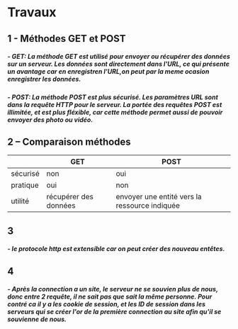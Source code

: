 # Travaux
## 1 - Méthodes GET et POST
##### - GET: La méthode GET est utilisé pour envoyer ou récupérer des données sur un serveur. Les données sont directement dans l'URL, ce qui présente un avantage car en enregistren l'URL,on peut par la meme ocasion enregistrer les données.

##### - POST: La méthode POST est plus sécurisé. Les paramètres URL sont dans la requête HTTP pour le serveur. La portée des requêtes POST est illimitée, et est plus fléxible, car cette méthode permet aussi de pouvoir envoyer des photo ou vidéo.

## 2 – Comparaison méthodes
|                        |GET  					|POST |
|-----------------------|----------------------|-----------|
|sécurisé|non  					|oui|
|pratique|oui  					|non|
|utilité |récupérer des données  |envoyer une entité vers la ressource indiquée|
	
## 3 
##### -  le protocole http est extensible car on peut créer des nouveau entêtes.
	
## 4 
##### - Après la connection a un site, le serveur ne se souvien plus de nous, donc entre 2 requête, il ne sait pas que sait la même personne. Pour contré ca il y a les cookie de session, et les ID de session dans les serveurs qui se créer l'or de la première connection au site afin qu'il se souvienne de nous.
	